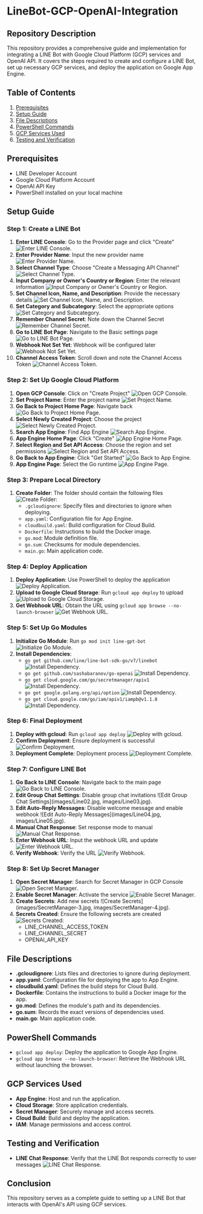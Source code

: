 # LineBot-GCP-OpenAI-Integration

## Repository Description
This repository provides a comprehensive guide and implementation for integrating a LINE Bot with Google Cloud Platform (GCP) services and OpenAI API. It covers the steps required to create and configure a LINE Bot, set up necessary GCP services, and deploy the application on Google App Engine.

## Table of Contents
1. [Prerequisites](#prerequisites)
2. [Setup Guide](#setup-guide)
3. [File Descriptions](#file-descriptions)
4. [PowerShell Commands](#powershell-commands)
5. [GCP Services Used](#gcp-services-used)
6. [Testing and Verification](#testing-and-verification)

## Prerequisites
- LINE Developer Account
- Google Cloud Platform Account
- OpenAI API Key
- PowerShell installed on your local machine

## Setup Guide

### Step 1: Create a LINE Bot
1. **Enter LINE Console**: Go to the Provider page and click "Create" ![Enter LINE Console](images/2.jpg).
2. **Enter Provider Name**: Input the new provider name ![Enter Provider Name](images/3.jpg).
3. **Select Channel Type**: Choose "Create a Messaging API Channel" ![Select Channel Type](images/4.jpg).
4. **Input Company or Owner's Country or Region**: Enter the relevant information ![Input Company or Owner's Country or Region](images/5.jpg).
5. **Set Channel Icon, Name, and Description**: Provide the necessary details ![Set Channel Icon, Name, and Description](images/6.jpg).
6. **Set Category and Subcategory**: Select the appropriate options ![Set Category and Subcategory](images/7.jpg).
7. **Remember Channel Secret**: Note down the Channel Secret ![Remember Channel Secret](images/8.jpg).
8. **Go to LINE Bot Page**: Navigate to the Basic settings page ![Go to LINE Bot Page](images/9.jpg).
9. **Webhook Not Set Yet**: Webhook will be configured later ![Webhook Not Set Yet](images/10.jpg).
10. **Channel Access Token**: Scroll down and note the Channel Access Token ![Channel Access Token](images/11.jpg).

### Step 2: Set Up Google Cloud Platform
1. **Open GCP Console**: Click on "Create Project" ![Open GCP Console](images/12.jpg).
2. **Set Project Name**: Enter the project name ![Set Project Name](images/13.jpg).
3. **Go Back to Project Home Page**: Navigate back ![Go Back to Project Home Page](images/14.jpg).
4. **Select Newly Created Project**: Choose the project ![Select Newly Created Project](images/15.jpg).
5. **Search App Engine**: Find App Engine ![Search App Engine](images/16.jpg).
6. **App Engine Home Page**: Click "Create" ![App Engine Home Page](images/17.jpg).
7. **Select Region and Set API Access**: Choose the region and set permissions ![Select Region and Set API Access](images/18.jpg).
8. **Go Back to App Engine**: Click "Get Started" ![Go Back to App Engine](images/19.jpg).
9. **App Engine Page**: Select the Go runtime ![App Engine Page](images/20.jpg).

### Step 3: Prepare Local Directory
1. **Create Folder**: The folder should contain the following files ![Create Folder](images/dir.jpg):
   - `.gcloudignore`: Specify files and directories to ignore when deploying.
   - `app.yaml`: Configuration file for App Engine.
   - `cloudbuild.yaml`: Build configuration for Cloud Build.
   - `Dockerfile`: Instructions to build the Docker image.
   - `go.mod`: Module definition file.
   - `go.sum`: Checksums for module dependencies.
   - `main.go`: Main application code.

### Step 4: Deploy Application
1. **Deploy Application**: Use PowerShell to deploy the application ![Deploy Application](images/gcp-deploy-1.jpg).
2. **Upload to Google Cloud Storage**: Run `gcloud app deploy` to upload ![Upload to Google Cloud Storage](images/gcp-deploy-2.jpg).
3. **Get Webhook URL**: Obtain the URL using `gcloud app browse --no-launch-browser` ![Get Webhook URL](images/get-webhookurl.jpg).

### Step 5: Set Up Go Modules
1. **Initialize Go Module**: Run `go mod init line-gpt-bot` ![Initialize Go Module](images/go-1.jpg).
2. **Install Dependencies**:
   - `go get github.com/line/line-bot-sdk-go/v7/linebot` ![Install Dependency](images/go-2.jpg).
   - `go get github.com/sashabaranov/go-openai` ![Install Dependency](images/go-3.jpg).
   - `go get cloud.google.com/go/secretmanager/apiv1` ![Install Dependency](images/go-4.jpg).
   - `go get google.golang.org/api/option` ![Install Dependency](images/go-5.jpg).
   - `go get cloud.google.com/go/iam/apiv1/iampb@v1.1.8` ![Install Dependency](images/go-6.jpg).

### Step 6: Final Deployment
1. **Deploy with gcloud**: Run `gcloud app deploy` ![Deploy with gcloud](images/go-7-gcloud-deploy-1.jpg).
2. **Confirm Deployment**: Ensure deployment is successful ![Confirm Deployment](images/go-7-gcloud-deploy-2.jpg).
3. **Deployment Complete**: Deployment process ![Deployment Complete](images/go-7-gcloud-deploy-3.jpg).

### Step 7: Configure LINE Bot
1. **Go Back to LINE Console**: Navigate back to the main page ![Go Back to LINE Console](images/Line01.jpg).
2. **Edit Group Chat Settings**: Disable group chat invitations ![Edit Group Chat Settings](images/Line02.jpg, images/Line03.jpg).
3. **Edit Auto-Reply Messages**: Disable welcome message and enable webhook ![Edit Auto-Reply Messages](images/Line04.jpg, images/Line05.jpg).
4. **Manual Chat Response**: Set response mode to manual ![Manual Chat Response](images/Line07.jpg).
5. **Enter Webhook URL**: Input the webhook URL and update ![Enter Webhook URL](images/Line-input-webhook-url.jpg).
6. **Verify Webhook**: Verify the URL ![Verify Webhook](images/Line-Verify01.jpg).

### Step 8: Set Up Secret Manager
1. **Open Secret Manager**: Search for Secret Manager in GCP Console ![Open Secret Manager](images/SecretManager-1.jpg).
2. **Enable Secret Manager**: Activate the service ![Enable Secret Manager](images/SecretManager-2.jpg).
3. **Create Secrets**: Add new secrets ![Create Secrets](images/SecretManager-3.jpg, images/SecretManager-4.jpg).
4. **Secrets Created**: Ensure the following secrets are created ![Secrets Created](images/SecretManager-5.jpg):
   - LINE_CHANNEL_ACCESS_TOKEN
   - LINE_CHANNEL_SECRET
   - OPENAI_API_KEY

## File Descriptions
- **.gcloudignore**: Lists files and directories to ignore during deployment.
- **app.yaml**: Configuration file for deploying the app to App Engine.
- **cloudbuild.yaml**: Defines the build steps for Cloud Build.
- **Dockerfile**: Contains the instructions to build a Docker image for the app.
- **go.mod**: Defines the module's path and its dependencies.
- **go.sum**: Records the exact versions of dependencies used.
- **main.go**: Main application code.

## PowerShell Commands
- `gcloud app deploy`: Deploy the application to Google App Engine.
- `gcloud app browse --no-launch-browser`: Retrieve the Webhook URL without launching the browser.

## GCP Services Used
- **App Engine**: Host and run the application.
- **Cloud Storage**: Store application credentials.
- **Secret Manager**: Securely manage and access secrets.
- **Cloud Build**: Build and deploy the application.
- **IAM**: Manage permissions and access control.

## Testing and Verification
- **LINE Chat Response**: Verify that the LINE Bot responds correctly to user messages ![LINE Chat Response](images/Line-chat.jpg).

## Conclusion
This repository serves as a complete guide to setting up a LINE Bot that interacts with OpenAI's API using GCP services.
